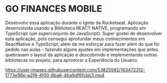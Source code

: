 # GO FINANCES MOBILE
Desenvolvi essa aplicação durante o Ignite da Rocketseat. Aplicação desenvolvida usando a Biblioteca REACT NATIVE, programando em TypeScript (um superconjunto de JavaScript). Super gostei de desenvolver esta aplicação, pois consegui aprofundar meus conhecimentos em ReactNative e TypeScript, além de me esforçar para fazer além do que foi pedido nas aulas - fazendo alguns ajustes em implementações que antes quebravam o layout da aplicação e descobrindo e implementando outras bibliotecas no projeto, para aprimorar a Experiência do Usuário.

https://user-images.githubusercontent.com/53825592/163472312-1773e98e-a2f9-4f00-8ba6-4ba9df6fcbb3.mp4

